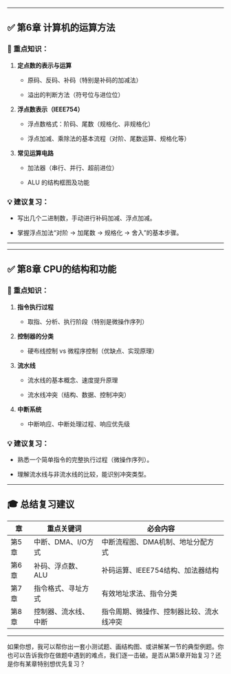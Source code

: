 

---

## ✅ 第6章 计算机的运算方法

### 🎯 重点知识：

1. **定点数的表示与运算**
    
    - 原码、反码、补码（特别是补码的加减法）
        
    - 溢出的判断方法（符号位与进位位）
        
2. **浮点数表示（IEEE754）**
    
    - 浮点数格式：阶码、尾数（规格化、非规格化）
        
    - 浮点加减、乘除法的基本流程（对阶、尾数运算、规格化等）
        
3. **常见运算电路**
    
    - 加法器（串行、并行、超前进位）
        
    - ALU 的结构框图及功能
        

### 💡 建议复习：

- 写出几个二进制数，手动进行补码加减、浮点加减。
    
- 掌握浮点加法“对阶 → 加尾数 → 规格化 → 舍入”的基本步骤。
    

---


---

## ✅ 第8章 CPU的结构和功能

### 🎯 重点知识：

1. **指令执行过程**
    
    - 取指、分析、执行阶段（特别是微操作序列）
        
2. **控制器的分类**
    
    - 硬布线控制 vs 微程序控制（优缺点、实现原理）
        
3. **流水线**
    
    - 流水线的基本概念、速度提升原理
        
    - 流水线冲突（结构、数据、控制冲突）
        
4. **中断系统**
    
    - 中断响应、中断处理过程、响应优先级
        

### 💡 建议复习：

- 熟悉一个简单指令的完整执行过程（微操作序列）。
    
- 理解流水线与非流水线的比较，能识别冲突类型。
    

---

## 🎓 总结复习建议

|章|重点关键词|必会内容|
|---|---|---|
|第5章|中断、DMA、I/O方式|中断流程图、DMA机制、地址分配方式|
|第6章|补码、浮点数、ALU|补码运算、IEEE754结构、加法器结构|
|第7章|指令格式、寻址方式|有效地址求法、指令分类|
|第8章|控制器、流水线、中断|指令周期、微操作、控制器比较、流水线冲突|

---

如果你想，我可以帮你出一套小测试题、画结构图、或讲解某一节的典型例题。你也可以告诉我你在做题中遇到的难点，我们逐一击破。是否从第5章开始复习？还是你有某章特别想优先复习？